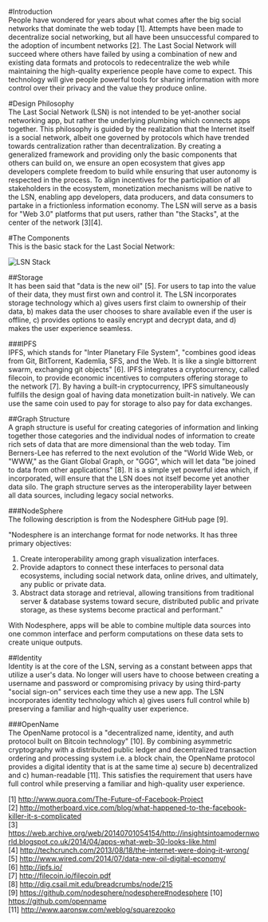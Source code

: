 #Introduction  
People have wondered for years about what comes after the big social networks that dominate the web today [1]. Attempts have been made to decentralize social networking, but all have been unsuccessful compared to the adoption of incumbent networks [2]. The Last Social Network will succeed where others have failed by using a combination of new and existing data formats and protocols to redecentralize the web while maintaining the high-quality experience people have come to expect. This technology will give people powerful tools for sharing information with more control over their privacy and the value they produce online.  

#Design Philosophy  
The Last Social Network (LSN) is not intended to be yet-another social networking app, but rather the underlying plumbing which connects apps together. This philosophy is guided by the realization that the Internet itself is a social network, albeit one governed by protocols which have trended towards centralization rather than decentralization. By creating a generalized framework and providing only the basic components that others can build on, we ensure an open ecosystem that gives app developers complete freedom to build while ensuring that user autonomy is respected in the process. To align incentives for the participation of all stakeholders in the ecosystem, monetization mechanisms will be native to the LSN, enabling app developers, data producers, and data consumers to partake in a frictionless information economy. The LSN will serve as a basis for "Web 3.0" platforms that put users, rather than "the Stacks", at the center of the network [3][4].  

#The Components  
This is the basic stack for the Last Social Network:

![LSN Stack](https://p2pconnectsus.files.wordpress.com/2015/02/lsnstack.png)
   

##Storage  
It has been said that "data is the new oil" [5]. For users to tap into the value of their data, they must first own and control it. The LSN incorporates storage technology which a) gives users first claim to ownership of their data, b) makes data the user chooses to share available even if the user is offline, c) provides options to easily encrypt and decrypt data, and d) makes the user experience seamless.  

###IPFS  
IPFS, which stands for "Inter Planetary File System", "combines good ideas from Git, BitTorrent, Kademlia, SFS, and the Web. It is like a single bittorrent swarm, exchanging git objects" [6]. IPFS integrates a cryptocurrency, called filecoin, to provide economic incentives to computers offering storage to the network [7]. By having a built-in cryptocurrency, IPFS simultaneously fulfills the design goal of having data monetization built-in natively. We can use the same coin used to pay for storage to also pay for data exchanges.  

##Graph Structure  
A graph structure is useful for creating categories of information and linking together those categories and the individual nodes of information to create rich sets of data that are more dimensional than the web today. Tim Berners-Lee has referred to the next evolution of the "World Wide Web, or "WWW," as the Giant Global Graph, or "GGG", which will let data "be joined to data from other applications" [8]. It is a simple yet powerful idea which, if incorporated, will ensure that the LSN does not itself become yet another data silo. The graph structure serves as the interoperability layer between all data sources, including legacy social networks.  

###NodeSphere  
The following description is from the Nodesphere GitHub page [9].  

"Nodesphere is an interchange format for node networks. It has three primary objectives:  

1. Create interoperability among graph visualization interfaces.  
2. Provide adaptors to connect these interfaces to personal data ecosystems, including social network data, online drives, and ultimately, any public or private data.  
3. Abstract data storage and retrieval, allowing transitions from traditional server & database systems toward secure, distributed public and private storage, as these systems become practical and performant."  

With Nodesphere, apps will be able to combine multiple data sources into one common interface and perform computations on these data sets to create unique outputs.   

##Identity  
Identity is at the core of the LSN, serving as a constant between apps that utilize a user's data. No longer will users have to choose between creating a username and password or compromising privacy by using third-party "social sign-on" services each time they use a new app. The LSN incorporates identity technology which a) gives users full control while b) preserving a familiar and high-quality user experience.  

###OpenName  
The OpenName protocol is a "decentralized name, identity, and auth protocol built on Bitcoin technology" [10]. By combining asymmetric cryptography with a distributed public ledger and decentralized transaction ordering and processing system i.e. a block chain, the OpenName protocol provides a digital identity that is at the same time a) secure b) decentralized and c) human-readable [11]. This satisfies the requirement that users have full control while preserving a familiar and high-quality user experience.  


[1] <http://www.quora.com/The-Future-of-Facebook-Project>  
[2] <http://motherboard.vice.com/blog/what-happened-to-the-facebook-killer-it-s-complicated>  
[3] <https://web.archive.org/web/20140701054154/http://insightsintoamodernworld.blogspot.co.uk/2014/04/apps-what-web-30-looks-like.html>  
[4] <http://techcrunch.com/2013/08/18/the-internet-were-doing-it-wrong/>  
[5] <http://www.wired.com/2014/07/data-new-oil-digital-economy/>  
[6] <http://ipfs.io/>  
[7] <http://filecoin.io/filecoin.pdf>  
[8] <http://dig.csail.mit.edu/breadcrumbs/node/215>  
[9] <https://github.com/nodesphere/nodesphere#nodesphere> 
[10] <https://github.com/openname>  
[11] <http://www.aaronsw.com/weblog/squarezooko>   